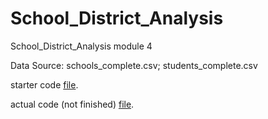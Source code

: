 # School_District_Analysis
School_District_Analysis module 4

Data Source: schools_complete.csv; students_complete.csv

starter code [file]().

actual code (not finished) [file]().
